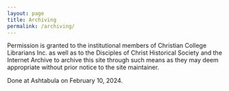 ```yaml
---
layout: page
title: Archiving
permalink: /archiving/
---
```


Permission is granted to the institutional members of Christian College Librarians Inc. as well as to the Disciples of Christ Historical Society and the Internet Archive to archive this site through such means as they may deem appropriate without prior notice to the site maintainer.

Done at Ashtabula on February 10, 2024.
